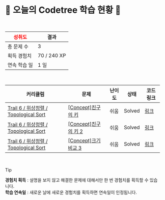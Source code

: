 # 🌲 오늘의 Codetree 학습 현황 🌲

<br />

| <span style="color:red;display:block;text-align:center;"> **성취도**</span> | 결과 |
|---|---|
| 총 문제 수 | 3 |
| 획득 경험치 | 70 / 240 XP |
| 연속 학습 일 | 1 일 |

<br />

|커리큘럼|문제|난이도|상태|코드 링크|
|---|---|---|---|---|
|[Trail 6 / 위상정렬 / Topological Sort](https://www.codetree.ai/trail-info/intermediate-high/)|[[Concept]친구의 키](https://www.codetree.ai/trails/complete/curated-cards/intro-height-of-friends/)|쉬움|Solved|[링크](https://github.com/leebohm/codetree-TILs/blob/main/250325/%EC%B9%9C%EA%B5%AC%EC%9D%98%20%ED%82%A4/height-of-friends.cpp)|
|[Trail 6 / 위상정렬 / Topological Sort](https://www.codetree.ai/trail-info/intermediate-high/)|[[Concept]친구의 키 2](https://www.codetree.ai/trails/complete/curated-cards/intro-height-of-friends-2/)|쉬움|Solved|[링크](https://github.com/leebohm/codetree-TILs/blob/main/250325/%EC%B9%9C%EA%B5%AC%EC%9D%98%20%ED%82%A4%202/height-of-friends-2.cpp)|
|[Trail 6 / 위상정렬 / Topological Sort](https://www.codetree.ai/trail-info/intermediate-high/)|[[Concept]크기 비교 3](https://www.codetree.ai/trails/complete/curated-cards/intro-size-comparison-3/)|쉬움|Solved|[링크](https://github.com/leebohm/codetree-TILs/blob/main/250325/%ED%81%AC%EA%B8%B0%20%EB%B9%84%EA%B5%90%203/size-comparison-3.cpp)|


<br />

> [!TIP]
> **경험치 획득** : 설명을 보지 않고 해결한 문제에 대해서만 한 번 경험치를 획득할 수 있습니다.  
> **학습 연속일** : 새로운 날에 새로운 경험치를 획득하면 연속일이 인정됩니다.

